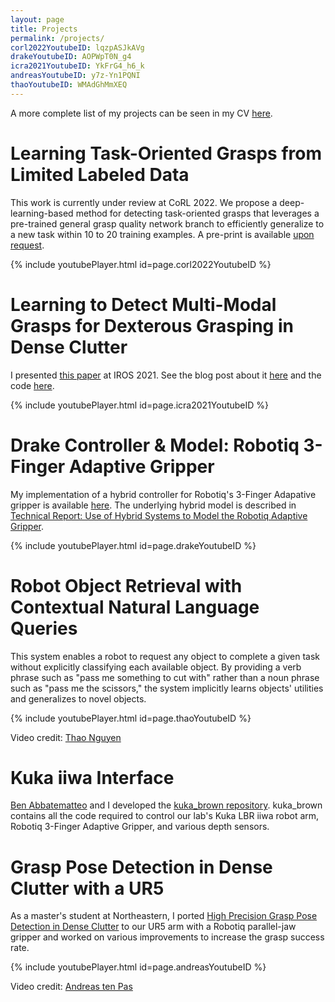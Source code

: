 ```yaml
---
layout: page
title: Projects
permalink: /projects/
corl2022YoutubeID: lqzpASJkAVg
drakeYoutubeID: AOPWpT0N_g4
icra2021YoutubeID: YkFrG4_h6_k
andreasYoutubeID: y7z-Yn1PQNI
thaoYoutubeID: WMAdGhMmXEQ
---
```


A more complete list of my projects can be seen in my CV <a href="{% link /assets/files/corsaro_cv.pdf %}"> here</a>.

# Learning Task-Oriented Grasps from Limited Labeled Data

This work is currently under review at CoRL 2022. We propose a deep-learning-based method for detecting task-oriented grasps that leverages a pre-trained general grasp quality network branch to efficiently generalize to a new task within 10 to 20 training examples. A pre-print is available [upon request](mailto:matthew_corsaro@brown.edu).

{% include youtubePlayer.html id=page.corl2022YoutubeID %}

# Learning to Detect Multi-Modal Grasps for Dexterous Grasping in Dense Clutter

I presented [this paper](http://irl.cs.brown.edu/pubs/multimodal_grasps.pdf) at IROS 2021. See the blog post about it [here](https://mattcorsaro1.github.io/2021/09/29/multimodalgrasping.html) and the code [here](https://github.com/mattcorsaro1/MultiModalGrasping).

{% include youtubePlayer.html id=page.icra2021YoutubeID %}

# Drake Controller & Model: Robotiq 3-Finger Adaptive Gripper

My implementation of a hybrid controller for Robotiq's 3-Finger Adapative gripper is available [here](https://github.com/mattcorsaro1/drake/tree/robotiq_3f/examples/robotiq_3f). The underlying hybrid model is described in [Technical Report: Use of Hybrid Systems to Model the Robotiq Adaptive Gripper](https://www.researchgate.net/profile/Giulia_Franchi2/publication/278158284_Use_of_Hybrid_Systems_to_model_the_RobotiQ_Adaptive_Gripper/links/557ca3a708aec87640db4f0d/Use-of-Hybrid-Systems-to-model-the-RobotiQ-Adaptive-Gripper.pdf).

{% include youtubePlayer.html id=page.drakeYoutubeID %}

# Robot Object Retrieval with Contextual Natural Language Queries

This system enables a robot to request any object to complete a given task without explicitly classifying each available object. By providing a verb phrase such as "pass me something to cut with" rather than a noun phrase such as "pass me the scissors," the system implicitly learns objects' utilities and generalizes to novel objects.

{% include youtubePlayer.html id=page.thaoYoutubeID %}

Video credit: [Thao Nguyen](https://scholar.google.com/citations?user=XLo6c5EAAAAJ)

# Kuka iiwa Interface

[Ben Abbatematteo](https://babbatem.github.io/) and I developed the [kuka_brown repository](https://github.com/h2r/kuka_brown). kuka_brown contains all the code required to control our lab's Kuka LBR iiwa robot arm, Robotiq 3-Finger Adaptive Gripper, and various depth sensors.

# Grasp Pose Detection in Dense Clutter with a UR5

As a master's student at Northeastern, I ported [High Precision Grasp Pose Detection in Dense Clutter](https://ieeexplore.ieee.org/abstract/document/7759114) to our UR5 arm with a Robotiq parallel-jaw gripper and worked on various improvements to increase the grasp success rate.

{% include youtubePlayer.html id=page.andreasYoutubeID %}

Video credit: [Andreas ten Pas](https://www.ccs.neu.edu/home/atp/)
